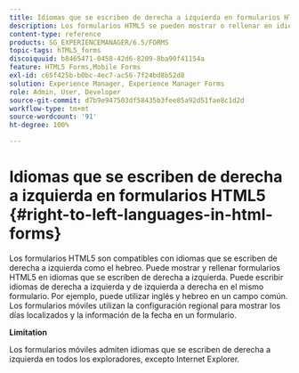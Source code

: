 ```yaml
---
title: Idiomas que se escriben de derecha a izquierda en formularios HTML5
description: Los formularios HTML5 se pueden mostrar o rellenar en idiomas que se escriben de derecha a izquierda, como el hebreo.
content-type: reference
products: SG_EXPERIENCEMANAGER/6.5/FORMS
topic-tags: hTML5_forms
discoiquuid: b8465471-0458-42d6-8209-8ba90f41154a
feature: HTML5 Forms,Mobile Forms
exl-id: c65f425b-b0bc-4ec7-ac56-7f24bd8b52d8
solution: Experience Manager, Experience Manager Forms
role: Admin, User, Developer
source-git-commit: d7b9e947503df58435b3fee85a92d51fae8c1d2d
workflow-type: tm+mt
source-wordcount: '91'
ht-degree: 100%

---
```


# Idiomas que se escriben de derecha a izquierda en formularios HTML5 {#right-to-left-languages-in-html-forms}

Los formularios HTML5 son compatibles con idiomas que se escriben de derecha a izquierda como el hebreo. Puede mostrar y rellenar formularios HTML5 en idiomas que se escriben de derecha a izquierda. Puede escribir idiomas de derecha a izquierda y de izquierda a derecha en el mismo formulario. Por ejemplo, puede utilizar inglés y hebreo en un campo común. Los formularios móviles utilizan la configuración regional para mostrar los días localizados y la información de la fecha en un formulario.

**Limitation**

Los formularios móviles admiten idiomas que se escriben de derecha a izquierda en todos los exploradores, excepto Internet Explorer.
